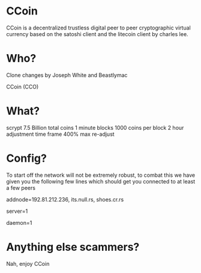 CCoin
=======
CCoin is a decentralized trustless digital peer to peer cryptographic virtual currency based on the
satoshi client and the litecoin client by charles lee.


Who?
=====

Clone changes by Joseph White and Beastlymac

CCoin (CCO)

What?
====
scrypt
7.5 Billion total coins
1 minute blocks
1000 coins per block
2 hour adjustment time frame
400% max re-adjust



Config?
=====
To start off the network will not be extremely robust,
to combat this we have given you the following few lines
which should get you connected to at least a few peers



addnode=192.81.212.236, its.null.rs, shoes.cr.rs

server=1

daemon=1


Anything else scammers?
=======
Nah, enjoy CCoin
